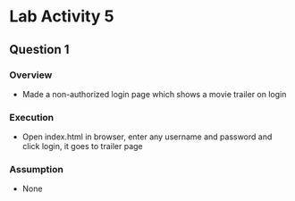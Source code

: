 # Lab Activity 5

## Question 1

### Overview

- Made a non-authorized login page which shows a movie trailer on login

### Execution

- Open index.html in browser, enter any username and password and click login, it goes to trailer page

### Assumption

- None
